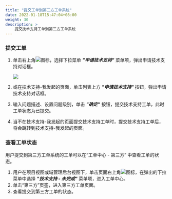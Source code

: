 ```yaml
---
title: "提交工单到第三方工单系统"
date: 2022-01-18T15:47:04+08:00
weight: 30
description: >
    提交技术支持工单到第三方工单系统
---
```


### 提交工单

1. 单击右上角![](../../../images/gd.png)图标，选择下拉菜单 **_"申请技术支持"_** 菜单项，弹出申请技术支持对话框。

    ![](../../../images/applytsgd.png)

2. 或在技术支持-我发起的页面，单击列表上方 **_"申请技术支持"_** 按钮，弹出申请技术支持对话框。
3. 输入问题描述、设置问题级别，单击 **_"确定"_** 按钮，提交技术支持工单，此时工单状态为已提交。
4. 当不在技术支持-我发起的页面提交技术支持工单时，提交技术支持工单后，将会跳转到技术支持-我发起的页面。

### 查看工单状态

用户提交到第三方工单系统的工单可以在“工单中心 - 第三方” 中查看工单的状态。

1.  用户在项目视图或域管理后台视图下，单击页面右上角![](../../../images/gd.png)图标，在弹出的下拉菜单中选择 **_"技术支持 - 未完成"_** 菜单项，进入工单中心。
2.  单击“第三方”页签，进入第三方工单页面。
3.  查看提交到第三方工单的状态。